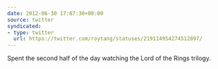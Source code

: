 ```yaml
---
date: 2012-06-30 17:07:30+00:00
source: twitter
syndicated:
- type: twitter
  url: https://twitter.com/roytang/statuses/219114954274512897/
---
```


Spent the second half of the day watching the Lord of the Rings trilogy.